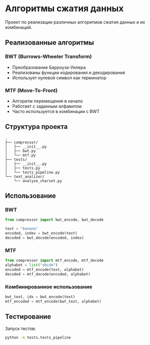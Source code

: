 # Алгоритмы сжатия данных

Проект по реализации различных алгоритмов сжатия данных и их комбинаций.

## Реализованные алгоритмы

### BWT (Burrows-Wheeler Transform)
- Преобразование Барроуза-Уилера
- Реализованы функции кодирования и декодирования
- Использует нулевой символ как терминатор

### MTF (Move-To-Front)
- Алгоритм перемещения в начало
- Работает с заданным алфавитом
- Часто используется в комбинации с BWT

## Структура проекта

```
.
├── compressor/
│   ├── __init__.py
│   ├── bwt.py
│   └── mtf.py
├── tests/
│   ├── __init__.py
│   ├── tests.py
│   └── tests_pipeline.py
└── text_analizer/
    └── analyze_charset.py
```

## Использование

### BWT
```python
from compressor import bwt_encode, bwt_decode

text = "banana"
encoded, index = bwt_encode(text)
decoded = bwt_decode(encoded, index)
```

### MTF
```python
from compressor import mtf_encode, mtf_decode
alphabet = list("abcde")
encoded = mtf_encode(text, alphabet)
decoded = mtf_decode(encoded, alphabet)
```

### Комбинированное использование
```python
bwt_text, idx = bwt_encode(text)
mtf_encoded = mtf_encode(bwt_text, alphabet)
```

## Тестирование

Запуск тестов:
```bash
python -m tests.tests_pipeline
```
